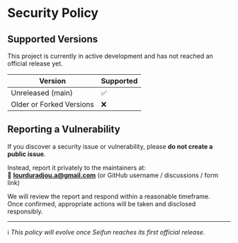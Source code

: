 # Security Policy

## Supported Versions

This project is currently in active development and has not reached an official release yet.

| Version | Supported          |
| ------- | ------------------ |
| Unreleased (main) | ✅ |
| Older or Forked Versions | ❌ |

## Reporting a Vulnerability

If you discover a security issue or vulnerability, please **do not create a public issue**.

Instead, report it privately to the maintainers at:  
📧 **lourduradjou.a@gmail.com** (or GitHub username / discussions / form link)

We will review the report and respond within a reasonable timeframe.  
Once confirmed, appropriate actions will be taken and disclosed responsibly.

---

ℹ️ *This policy will evolve once Seifun reaches its first official release.*
